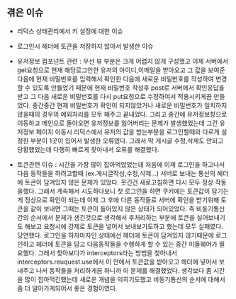 ## 겪은 이슈
- 리덕스 상태관리에서 키 설정에 대한 이슈
- 로그인시 헤더에 토큰을 저장하지 않아서 발생한 이슈

- 유저정보 컴포넌트 관련 : 우선 뷰 부분은 크게 어렵지 않게 구성했고 이제 서버에서 get요청으로 현재 해당로그인한 유저의 아이디,이메일을 받아오고 그 값을 보여준다음에 현재 비밀번호를 입력해서 확인한 다음에 새로운 비밀번호를 작성하여 변경할 수 있도록 만들었기 때문에 현재 비밀번호 작성후 post로 서버에서 확인응답을 받고 그 다음 새로운 비밀번호를 다시 put요청으로 수정하여서 적용시키게끔 만들었다. 중간중간 현재 비밀번호가 확인이 되지않았거나 새로운 비밀번호가 일치하지 않을때의 경우의 예외처리를 모두 해주고 끝내었다. 그리고 중간에 유저정보창으로 이동하고 메인으로 돌아오면 유저정보를 잃어버리는 문제가 발생했었는데 그건 유저정보 페이지 이동시 리덕스에서 유저의 값을 받는부분을 로그인할때와 다르게 설정한 부분이 1곳이 있어서 발생한 오류였다. 그래서 막 게시글 수정,삭제도 안되고 당황했었는데 다행히 빠르게 찾아내서 오류를 해결했다.

- 토큰관련 이슈 : 시간을 가장 많이 잡아먹었었는데 처음에 이제 로그인을 하고나서 다음 동작들을 하려고할때 (ex.게시글작성,수정,삭제...) 서버로 보내는 통신의 헤더에 토큰이 담겨있지 않은 문제가 있었다. 웃긴건 새로고침하면 다시 모두 정상 작동을했다. 그래서 계속해서 시도하다보니 첫 로그인을 하면 쿠키에는 토큰값이 담기는게 정상으로 확인이 되는데 이제 그 후에 다른 동작들로 서버에 확인을 받기위해 토큰을 같이 보내면 그때는 토큰이 들어있지 않은 상태가 되어있었다. 즉 비동기통신간의 순서에서 문제가 생긴것으로 생각해서 후처리하는 부분에 토큰을 실어보내기도 해보고 요청시에 강제로 토큰을 넣어서 보내보기도하고 했는데 모두 실패였다. 당연했다. 로그인을 하자마자인 상태에선 헤더에 토큰이 담겨있지 않기때문에 로그인하고 헤더에 토큰을 담고 다음동작들을 수행하게 할 수 있는 중간 미들웨어가 필요했다. 그래서 찾아보다가 interceptors라는 방법을 찾아내서 interceptors.reuquest.use에서 이 안에서 토큰값을 받아오고 헤더에 넣어서 보내주고 나서 동작들을 처리하게끔 하니까 이 문제를 해결했었다. 생각보다 좀 시간을 많이 잡아먹긴했는데 새로운 개념을 익히기도했고 비동기통신의 순서에 대해서 좀 더 알아가게되어서 좋은 경험이였다.
